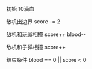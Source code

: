 初始 10滴血



敌机出边界 score -= 2

敌机和玩家相撞  score++  blood--

敌机和子弹相撞 score++



结束条件  blood == 0 || score < 0